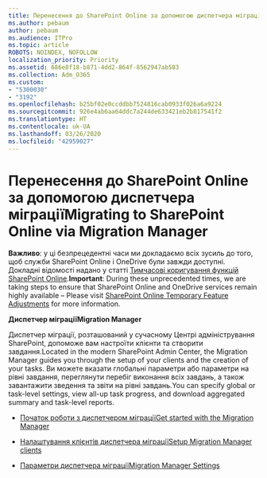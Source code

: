 ```yaml
---
title: Перенесення до SharePoint Online за допомогою диспетчера міграції
ms.author: pebaum
author: pebaum
ms.audience: ITPro
ms.topic: article
ROBOTS: NOINDEX, NOFOLLOW
localization_priority: Priority
ms.assetid: 686e8f18-b871-4dd2-864f-8562947ab583
ms.collection: Adm_O365
ms.custom:
- "5300030"
- "3192"
ms.openlocfilehash: b25bf02e0ccddbb7524816cab0933f026a6a9224
ms.sourcegitcommit: 926e4ab6aa64ddc7a244de633421eb2b817541f2
ms.translationtype: HT
ms.contentlocale: uk-UA
ms.lasthandoff: 03/26/2020
ms.locfileid: "42959027"
---
```

# <a name="migrating-to-sharepoint-online-via-migration-manager"></a><span data-ttu-id="2624f-102">Перенесення до SharePoint Online за допомогою диспетчера міграції</span><span class="sxs-lookup"><span data-stu-id="2624f-102">Migrating to SharePoint Online via Migration Manager</span></span>

<span data-ttu-id="2624f-103">**Важливо**: у ці безпрецедентні часи ми докладаємо всіх зусиль до того, щоб служби SharePoint Online і OneDrive були завжди доступні. Докладні відомості надано у статті [Тимчасові коригування функцій SharePoint Online](https://aka.ms/ODSPAdjustments).</span><span class="sxs-lookup"><span data-stu-id="2624f-103">**Important**: During these unprecedented times, we are taking steps to ensure that SharePoint Online and OneDrive services remain highly available – Please visit [SharePoint Online Temporary Feature Adjustments](https://aka.ms/ODSPAdjustments) for more information.</span></span>

<span data-ttu-id="2624f-104">**Диспетчер міграції**</span><span class="sxs-lookup"><span data-stu-id="2624f-104">**Migration Manager**</span></span>

<span data-ttu-id="2624f-105">Диспетчер міграції, розташований у сучасному Центрі адміністрування SharePoint, допоможе вам настроїти клієнти та створити завдання.</span><span class="sxs-lookup"><span data-stu-id="2624f-105">Located in the modern SharePoint Admin Center, the Migration Manager guides you through the setup of your clients and the creation of your tasks.</span></span> <span data-ttu-id="2624f-106">Ви можете вказати глобальні параметри або параметри на рівні завдання, переглянути перебіг виконання всіх завдань, а також завантажити зведення та звіти на рівні завдань.</span><span class="sxs-lookup"><span data-stu-id="2624f-106">You can specify global or task-level settings, view all-up task progress, and download aggregated summary and task-level reports.</span></span>

- [<span data-ttu-id="2624f-107">Початок роботи з диспетчером міграції</span><span class="sxs-lookup"><span data-stu-id="2624f-107">Get started with the Migration Manager</span></span>](https://docs.microsoft.com/sharepointmigration/mm-get-started)

- [<span data-ttu-id="2624f-108">Налаштування клієнтів диспетчера міграції</span><span class="sxs-lookup"><span data-stu-id="2624f-108">Setup Migration Manager clients</span></span>](https://docs.microsoft.com/sharepointmigration/mm-setup-clients)

- [<span data-ttu-id="2624f-109">Параметри диспетчера міграції</span><span class="sxs-lookup"><span data-stu-id="2624f-109">Migration Manager Settings</span></span>](https://docs.microsoft.com/sharepointmigration/mm-settings)
